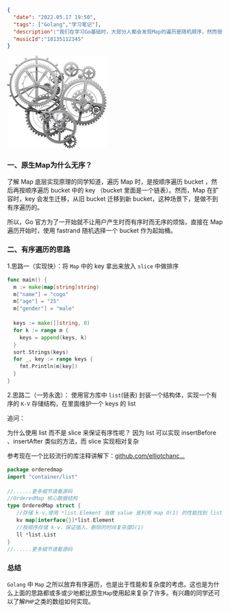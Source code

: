 ```json
{
  "date": "2022.05.17 19:50",
  "tags": ["Golang","学习笔记"],
  "description":"我们在学习Go基础时，大部分人都会发现Map的遍历是随机顺序，然而很多人都知其所以然，不知其背后缘由。再深入细想，如果有遍历map必须有序的需求时，我们又该怎么实现呢？",
  "musicId":"18135112345"
}
```

![齿轮](./images/images.jpeg)

### 一、原生Map为什么无序？

了解 Map 底层实现原理的同学知道，遍历 Map 时，是按顺序遍历 bucket ，然后再按顺序遍历 bucket 中的 key （bucket 里面是一个链表）。然而，Map 在扩容时，key 会发生迁移，从旧 bucket 迁移到新 bucket，这种场景下，是做不到有序遍历的。

所以，Go 官方为了一开始就不让用户产生时而有序时而无序的烦恼，直接在 Map 遍历开始时，使用 fastrand 随机选择一个 bucket 作为起始桶。 

### 二、有序遍历的思路

1.思路一（实现快）：将 `Map` 中的 key 拿出来放入 `slice` 中做排序

```GO
func main() {
  m := make(map[string]string)
  m["name"] = "cogo"
  m["age"] = "25"
  m["gender"] = "male"
  
  keys := make([]string, 0)
  for k := range m {
    keys = append(keys, k)
  }
  sort.Strings(keys)
  for _, key := range keys {
    fmt.Println(m[key])
  }
}
```



2.思路二（一劳永逸）： 使用官方库中 `list`(链表) 封装一个结构体，实现一个有序的 `K-V` 存储结构，在里面维护一个 keys 的 list

追问：

为什么使用 list 而不是 slice 来保证有序性呢？ 因为 list 可以实现 insertBefore 、insertAfter 类似的方法，而 slice 实现相对复杂

参考现在一个比较流行的库注释讲解下：[github.com/elliotchanc…](https://link.juejin.cn/?target=https%3A%2F%2Fgithub.com%2Felliotchance%2Forderedmap)

```go
package orderedmap
import "container/list"

//......更多细节请看源码
//OrderedMap 核心数据结构
type OrderedMap struct {
   //存储 k-v,使用 *list.Element 当做 value 是利用 map O(1) 的性能找到 list 中的 element
   kv map[interface{}]*list.Element 
   //按顺序存储 k-v，保证插入、删除的时间复杂度O(1)
   ll *list.List
}
//......更多细节请看源码
```



### 总结

`Golang` 中 `Map` 之所以放弃有序遍历，也是出于性能和复杂度的考虑。这也是为什么上面的思路都或多或少地都比原生`Map`使用起来复杂了许多。有兴趣的同学还可以了解`PHP`之类的数组如何实现。